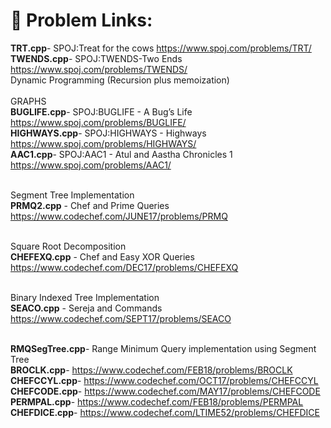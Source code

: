 # 🎃 Problem Links:
<b>TRT.cpp</b>- SPOJ:Treat for the cows https://www.spoj.com/problems/TRT/ <br>
<b>TWENDS.cpp</b>- SPOJ:TWENDS-Two Ends https://www.spoj.com/problems/TWENDS/ <br>
Dynamic Programming (Recursion plus memoization)<br>
<br> GRAPHS
<br><b>BUGLIFE.cpp</b>- SPOJ:BUGLIFE - A Bug’s Life https://www.spoj.com/problems/BUGLIFE/
<br><b>HIGHWAYS.cpp</b>- SPOJ:HIGHWAYS - Highways https://www.spoj.com/problems/HIGHWAYS/
<br><b>AAC1.cpp</b>- SPOJ:AAC1 - Atul and Aastha Chronicles 1 https://www.spoj.com/problems/AAC1/

<br>Segment Tree Implementation
<br><b>PRMQ2.cpp</b> - Chef and Prime Queries https://www.codechef.com/JUNE17/problems/PRMQ

<br>Square Root Decomposition
<br><b>CHEFEXQ.cpp</b> - Chef and Easy XOR Queries https://www.codechef.com/DEC17/problems/CHEFEXQ

<br>Binary Indexed Tree Implementation
<br><b>SEACO.cpp</b> - Sereja and Commands https://www.codechef.com/SEPT17/problems/SEACO

<br><b>RMQSegTree.cpp</b>- Range Minimum Query implementation using Segment Tree
<br><b>BROCLK.cpp</b>-  https://www.codechef.com/FEB18/problems/BROCLK 
<br><b>CHEFCCYL.cpp</b>-  https://www.codechef.com/OCT17/problems/CHEFCCYL
<br><b>CHEFCODE.cpp</b>-  https://www.codechef.com/MAY17/problems/CHEFCODE 
<br><b>PERMPAL.cpp</b>-  https://www.codechef.com/FEB18/problems/PERMPAL
<br><b>CHEFDICE.cpp</b>-  https://www.codechef.com/LTIME52/problems/CHEFDICE

